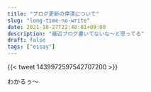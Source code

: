 ```yaml
---
title: "ブログ更新の停滞について"
slug: "long-time-no-write"
date: 2021-10-27T22:48:01+09:00
description: "最近ブログ書いてないな～と思ってる"
draft: false
tags: ["essay"]
---
```


{{< tweet 1439972597542707200 >}}

わかるぅ～
